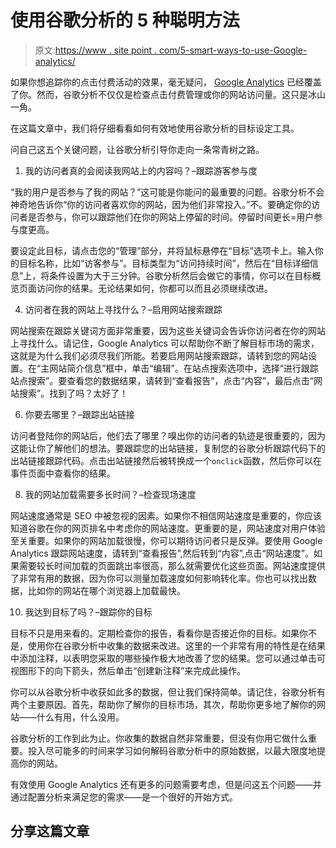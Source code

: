# 使用谷歌分析的 5 种聪明方法

> 原文:[https://www . site point . com/5-smart-ways-to-use-Google-analytics/](https://www.sitepoint.com/5-smart-ways-to-use-google-analytics/)

如果你想追踪你的点击付费活动的效果，毫无疑问， [Google Analytics](http://www.google.com/analytics/) 已经覆盖了你。然而，谷歌分析不仅仅是检查点击付费管理或你的网站访问量。这只是冰山一角。

在这篇文章中，我们将仔细看看如何有效地使用谷歌分析的目标设定工具。

问自己这五个关键问题，让谷歌分析引导你走向一条常青树之路。

1.  我的访问者真的会阅读我网站上的内容吗？–跟踪游客参与度

“我的用户是否参与了我的网站？”这可能是你能问的最重要的问题。谷歌分析不会神奇地告诉你“你的访问者喜欢你的网站，因为他们非常投入。”不。要确定你的访问者是否参与，你可以跟踪他们在你的网站上停留的时间。停留时间更长=用户参与度更高。

要设定此目标，请点击您的“管理”部分，并将鼠标悬停在“目标”选项卡上。输入你的目标名称，比如“访客参与”。目标类型为“访问持续时间”，然后在“目标详细信息”上，将条件设置为大于三分钟。谷歌分析然后会做它的事情，你可以在目标概览页面访问你的结果。无论结果如何，你都可以而且必须继续改进。

4.  访问者在我的网站上寻找什么？–启用网站搜索跟踪

网站搜索在跟踪关键词方面非常重要，因为这些关键词会告诉你访问者在你的网站上寻找什么。请记住，Google Analytics 可以帮助你不断了解目标市场的需求，这就是为什么我们必须尽我们所能。若要启用网站搜索跟踪，请转到您的网站设置。在“主网站简介信息”框中，单击“编辑”。在站点搜索选项中，选择“进行跟踪站点搜索”。要查看您的数据结果，请转到“查看报告”，点击“内容”，最后点击“网站搜索”。找到了吗？太好了！

6.  你要去哪里？–跟踪出站链接

访问者登陆你的网站后，他们去了哪里？嗅出你的访问者的轨迹是很重要的，因为这能让你了解他们的想法。要跟踪您的出站链接，复制您的谷歌分析跟踪代码下的出站链接跟踪代码。点击出站链接然后被转换成一个`onclick`函数，然后你可以在事件页面中查看你的结果。

8.  我的网站加载需要多长时间？–检查现场速度

网站速度通常是 SEO 中被忽视的因素。如果你不相信网站速度是重要的，你应该知道谷歌在你的网页排名中考虑你的网站速度。更重要的是，网站速度对用户体验至关重要。如果你的网站加载很慢，你可以期待访问者只是反弹。要使用 Google Analytics 跟踪网站速度，请转到“查看报告”,然后转到“内容”,点击“网站速度”。如果需要较长时间加载的页面跳出率很高，那么就需要优化这些页面。网站速度提供了非常有用的数据，因为你可以测量加载速度如何影响转化率。你也可以找出数据，比如你的网站在哪个浏览器上加载最快。

10.  我达到目标了吗？–跟踪你的目标

目标不只是用来看的。定期检查你的报告，看看你是否接近你的目标。如果你不是，使用你在谷歌分析中收集的数据来改进。这里的一个非常有用的特性是在结果中添加注释，以表明您采取的哪些操作极大地改善了您的结果。您可以通过单击可视图形下的向下箭头，然后单击“创建新注释”来完成此操作。

你可以从谷歌分析中收获如此多的数据，但让我们保持简单。请记住，谷歌分析有两个主要原因。首先，帮助你了解你的目标市场，其次，帮助你更多地了解你的网站——什么有用，什么没用。

谷歌分析的工作到此为止。你收集的数据自然非常重要，但没有你用它做什么重要。投入尽可能多的时间来学习如何解码谷歌分析中的原始数据，以最大限度地提高你的网站。

有效使用 Google Analytics 还有更多的问题需要考虑，但是问这五个问题——并通过配置分析来满足您的需求——是一个很好的开始方式。

## 分享这篇文章